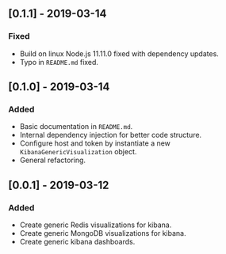 ## [0.1.1] - 2019-03-14

### Fixed

- Build on linux Node.js 11.11.0 fixed with dependency updates.
- Typo in `README.md` fixed.

## [0.1.0] - 2019-03-14

### Added

- Basic documentation in `README.md`.
- Internal dependency injection for better code structure.
- Configure host and token by instantiate a new `KibanaGenericVisualization` object.
- General refactoring.

## [0.0.1] - 2019-03-12

### Added

- Create generic Redis visualizations for kibana.
- Create generic MongoDB visualizations for kibana.
- Create generic kibana dashboards.
